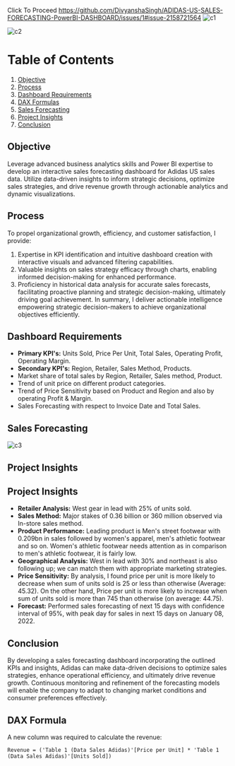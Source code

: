 Click To Proceed
https://github.com/DivyanshaSingh/ADIDAS-US-SALES-FORECASTING-PowerBI-DASHBOARD/issues/1#issue-2158721564
![c1](https://github.com/DivyanshaSingh/ADIDAS-US-SALES-FORECASTING-PowerBI-DASHBOARD/assets/119395726/63ba4175-341e-4669-8ddb-2ec4e68aa6da)

![c2](https://github.com/DivyanshaSingh/ADIDAS-US-SALES-FORECASTING-PowerBI-DASHBOARD/assets/119395726/412aecaf-a536-47dd-afb1-960f5f45ba0d)
# Table of Contents
1. [Objective](#objective)
2. [Process](#process)
3. [Dashboard Requirements](#dashboard-requirements)
4. [DAX Formulas](#dax-formulas)
5. [Sales Forecasting](#sales-forecasting)
6. [Project Insights](#project-insights)
7. [Conclusion](#conclusion)

## Objective
Leverage advanced business analytics skills and Power BI expertise to develop an interactive sales forecasting dashboard for Adidas US sales data. Utilize data-driven insights to inform strategic decisions, optimize sales strategies, and drive revenue growth through actionable analytics and dynamic visualizations.

## Process
To propel organizational growth, efficiency, and customer satisfaction, I provide:
1. Expertise in KPI identification and intuitive dashboard creation with interactive visuals and advanced filtering capabilities.
2. Valuable insights on sales strategy efficacy through charts, enabling informed decision-making for enhanced performance.
3. Proficiency in historical data analysis for accurate sales forecasts, facilitating proactive planning and strategic decision-making, ultimately driving goal achievement.
In summary, I deliver actionable intelligence empowering strategic decision-makers to achieve organizational objectives efficiently.

## Dashboard Requirements
- **Primary KPI's:** Units Sold, Price Per Unit, Total Sales, Operating Profit, Operating Margin.
- **Secondary KPI's:** Region, Retailer, Sales Method, Products.
- Market share of total sales by Region, Retailer, Sales method, Product.
- Trend of unit price on different product categories.
- Trend of Price Sensitivity based on Product and Region and also by operating Profit & Margin.
- Sales Forecasting with respect to Invoice Date and Total Sales.

## Sales Forecasting

![c3](https://github.com/DivyanshaSingh/ADIDAS-US-SALES-FORECASTING-PowerBI-DASHBOARD/assets/119395726/40133c5b-aa4e-4bf9-bb47-029f8b2c20e6)

## Project Insights
## Project Insights

- **Retailer Analysis:** West gear in lead with 25% of units sold.
- **Sales Method:** Major stakes of 0.36 billion or 360 million observed via In-store sales method.
- **Product Performance:** Leading product is Men's street footwear with 0.209bn in sales followed by women's apparel, men's athletic footwear and so on. Women's athletic footwear needs attention as in comparison to men's athletic footwear, it is fairly low.
- **Geographical Analysis:** West in lead with 30% and northeast is also following up; we can match them with appropriate marketing strategies.
- **Price Sensitivity:** By analysis, I found price per unit is more likely to decrease when sum of units sold is 25 or less than otherwise (Average: 45.32). On the other hand, Price per unit is more likely to increase when sum of units sold is more than 745 than otherwise (on average: 44.75).
- **Forecast:** Performed sales forecasting of next 15 days with confidence interval of 95%, with peak day for sales in next 15 days on January 08, 2022.

## Conclusion

By developing a sales forecasting dashboard incorporating the outlined KPIs and insights, Adidas can make data-driven decisions to optimize sales strategies, enhance operational efficiency, and ultimately drive revenue growth. Continuous monitoring and refinement of the forecasting models will enable the company to adapt to changing market conditions and consumer preferences effectively.


## DAX Formula
A new column was required to calculate the revenue:
```DAX
Revenue = ('Table 1 (Data Sales Adidas)'[Price per Unit] * 'Table 1 (Data Sales Adidas)'[Units Sold])


